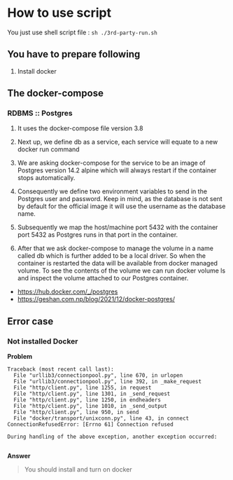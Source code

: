 # How to use script
You just use shell script file : 
``
sh ./3rd-party-run.sh
``

## You have to prepare following
1. Install docker

## The docker-compose

### RDBMS :: Postgres
1. It uses the docker-compose file version 3.8 

2. Next up, we define db as a service, each service will equate to a new docker run command

3. We are asking docker-compose for the service to be an image of Postgres version 14.2 alpine which will always restart if the container stops automatically. 

4. Consequently we define two environment variables to send in the Postgres user and password. Keep in mind, as the database is not sent by default for the official image it will use the username as the database name.

5. Subsequently we map the host/machine port 5432 with the container port 5432 as Postgres runs in that port in the container.

6. After that we ask docker-compose to manage the volume in a name called db which is further added to be a local driver. So when the container is restarted the data will be available from docker managed volume. To see the contents of the volume we can run docker volume ls and inspect the volume attached to our Postgres container.

- https://hub.docker.com/_/postgres
- https://geshan.com.np/blog/2021/12/docker-postgres/

## Error case

### Not installed Docker
__Problem__
```shell
Traceback (most recent call last):
  File "urllib3/connectionpool.py", line 670, in urlopen
  File "urllib3/connectionpool.py", line 392, in _make_request
  File "http/client.py", line 1255, in request
  File "http/client.py", line 1301, in _send_request
  File "http/client.py", line 1250, in endheaders
  File "http/client.py", line 1010, in _send_output
  File "http/client.py", line 950, in send
  File "docker/transport/unixconn.py", line 43, in connect
ConnectionRefusedError: [Errno 61] Connection refused

During handling of the above exception, another exception occurred:


```

__Answer__

> You should install and turn on docker